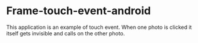 # Frame-touch-event-android

This application is an example of touch event. When one photo is clicked it itself gets invisible and calls on the other photo.
